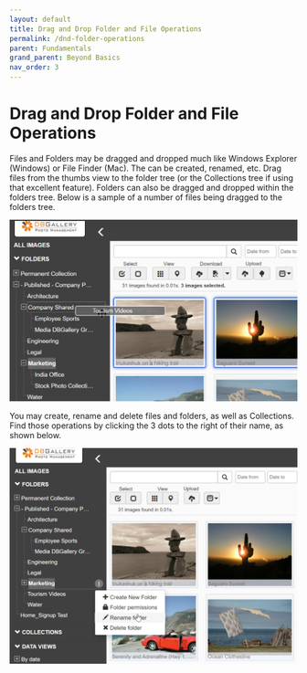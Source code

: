 ```yaml
---
layout: default
title: Drag and Drop Folder and File Operations
permalink: /dnd-folder-operations
parent: Fundamentals
grand_parent: Beyond Basics
nav_order: 3
---
```


# Drag and Drop Folder and File Operations

Files and Folders may be dragged and dropped much like Windows Explorer (Windows) or File Finder (Mac).  The can be created, renamed, etc.
Drag files from the thumbs view to the folder tree (or the Collections tree if using that excellent feature). Folders can also be dragged and dropped within the folders tree.
Below is a sample of a number of files being dragged to the folders tree.

![Drag and Drop Files](/assets/DragAndDropFiles.png)

You may create, rename and delete files and folders, as well as Collections. Find those operations by clicking the 3 dots to the right of their name, as shown below.

![Folder Operations Menu](/assets/FolderOperationsMenu.png)
